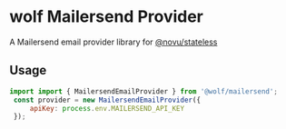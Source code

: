 # wolf Mailersend Provider

A Mailersend email provider library for [@novu/stateless](https://github.com/tecklens/tk-wolf/)

## Usage

```javascript
import import { MailersendEmailProvider } from '@wolf/mailersend';
 const provider = new MailersendEmailProvider({
     apiKey: process.env.MAILERSEND_API_KEY
 });
```
